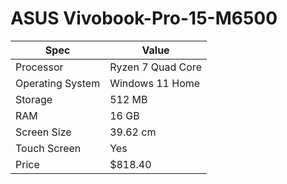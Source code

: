 # ASUS Vivobook-Pro-15-M6500

| Spec | Value |
|---|---|
| Processor | Ryzen 7 Quad Core |
| Operating System | Windows 11 Home |
| Storage | 512 MB |
| RAM | 16 GB |
| Screen Size | 39.62 cm |
| Touch Screen | Yes |
| Price | $818.40 |
